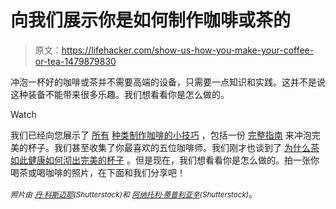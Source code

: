 # 向我们展示你是如何制作咖啡或茶的

> 原文：<https://lifehacker.com/show-us-how-you-make-your-coffee-or-tea-1479879830>

冲泡一杯好的咖啡或茶并不需要高端的设备，只需要一点知识和实践。这并不是说这种装备不能带来很多乐趣。我们想看看你是怎么做的。

Watch

我们已经向您展示了 [所有](https://lifehacker.com/this-is-what-your-coffee-grind-should-look-like-based-1441213302) [种类](http://lifehacker.com/how-to-make-and-take-great-coffee-anywhere-1149818185)[制作咖啡的小技巧](http://lifehacker.com/top-10-tips-and-tricks-for-better-coffee-5312052) ，包括一份 [完整指南](http://lifehacker.com/brew-the-perfect-cup-the-complete-guide-5989565) 来冲泡完美的杯子。我们甚至收集了你最喜欢的五位咖啡师。我们刚才也谈到了 [为什么茶如此健康](http://lifehacker.com/why-tea-is-so-healthy-for-you-and-how-to-get-the-most-1460167162)[如何沏出完美的杯子](http://lifehacker.com/this-time-and-temperature-chart-helps-you-brew-the-perf-1447451469) 。但是现在，我们想看看你是怎么做的。拍一张你喝茶或喝咖啡的照片，在下面和我们分享吧！

*<small>照片由</small>* [*<small>丹·科斯迈耶</small>*](http://www.shutterstock.com/pic.mhtml?id=122572627&src=id)*<small>(Shutterstock)和</small>* [*<small>阿纳托利·蒂普利亚辛</small>*](http://www.shutterstock.com/pic.mhtml?id=71579566&src=id)*<small>(Shutterstock)</small>*。